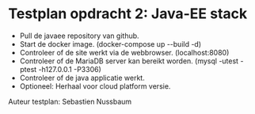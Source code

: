 # Testplan opdracht 2: Java-EE stack

* Pull de javaee repository van github.
* Start de docker image. (docker-compose up --build -d) 
* Controleer of de site werkt via de webbrowser. (localhost:8080)
* Controleer of de MariaDB server kan bereikt worden. (mysql -utest -ptest -h127.0.0.1 -P3306)
* Controleer of de java applicatie werkt.
* Optioneel: Herhaal voor cloud platform versie.


Auteur testplan: Sebastien Nussbaum
